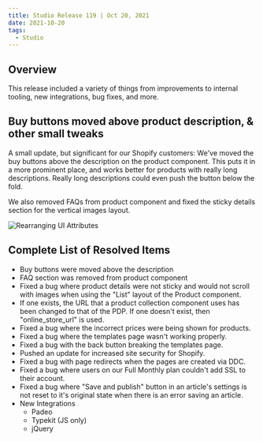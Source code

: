 ```yaml
---
title: Studio Release 119 | Oct 20, 2021
date: 2021-10-20
tags:
  - Studio
---
```


## Overview

This release included a variety of things from improvements to internal tooling, new integrations, bug fixes, and more.

## Buy buttons moved above product description, & other small tweaks

A small update, but significant for our Shopify customers: We've moved the buy buttons above the description on the
product component. This puts it in a more prominent place, and works better for products with really long descriptions.
Really long descriptions could even push the button below the fold.

We also removed FAQs from product component and fixed the sticky details section for the vertical images layout.

 ![Rearranging UI Attributes](/assets/studio/Screenshot-2021-10-20-at-8.08.16-PM.png)

## Complete List of Resolved Items

* Buy buttons were moved above the description
* FAQ section was removed from product component
* Fixed a bug where product details were not sticky and would not scroll with images when using the "List" layout of the
  Product component.
* If one exists, the URL that a product collection component uses has been changed to that of the PDP. If one doesn't
  exist, then "online\_store\_url" is used.
* Fixed a bug where the incorrect prices were being shown for products.
* Fixed a bug where the templates page wasn't working properly.
* Fixed a bug with the back button breaking the templates page.
* Pushed an update for increased site security for Shopify.
* Fixed a bug with page redirects when the pages are created via DDC.
* Fixed a bug where users on our Full Monthly plan couldn't add SSL to their account.
* Fixed a bug where "Save and publish" button in an article's settings is not reset to it's original state when there is
  an error saving an article.
* New Integrations
    + Padeo
    + Typekit (JS only)
    + jQuery
